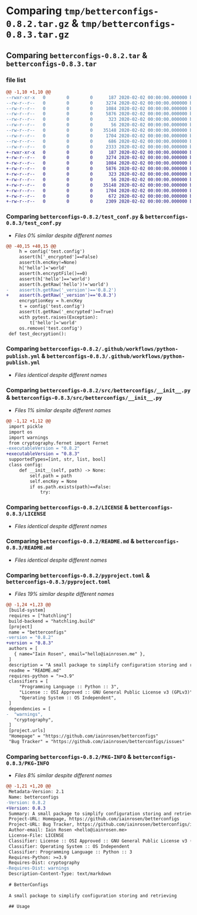 # Comparing `tmp/betterconfigs-0.8.2.tar.gz` & `tmp/betterconfigs-0.8.3.tar.gz`

## Comparing `betterconfigs-0.8.2.tar` & `betterconfigs-0.8.3.tar`

### file list

```diff
@@ -1,10 +1,10 @@
--rwxr-xr-x   0        0        0      187 2020-02-02 00:00:00.000000 betterconfigs-0.8.2/buildscript.sh
--rw-r--r--   0        0        0     3274 2020-02-02 00:00:00.000000 betterconfigs-0.8.2/test_conf.py
--rw-r--r--   0        0        0     1084 2020-02-02 00:00:00.000000 betterconfigs-0.8.2/.github/workflows/python-publish.yml
--rw-r--r--   0        0        0     5876 2020-02-02 00:00:00.000000 betterconfigs-0.8.2/src/betterconfigs/__init__.py
--rw-r--r--   0        0        0      323 2020-02-02 00:00:00.000000 betterconfigs-0.8.2/src/betterconfigs/utilities.py
--rw-r--r--   0        0        0       56 2020-02-02 00:00:00.000000 betterconfigs-0.8.2/.gitignore
--rw-r--r--   0        0        0    35148 2020-02-02 00:00:00.000000 betterconfigs-0.8.2/LICENSE
--rw-r--r--   0        0        0     1704 2020-02-02 00:00:00.000000 betterconfigs-0.8.2/README.md
--rw-r--r--   0        0        0      686 2020-02-02 00:00:00.000000 betterconfigs-0.8.2/pyproject.toml
--rw-r--r--   0        0        0     2333 2020-02-02 00:00:00.000000 betterconfigs-0.8.2/PKG-INFO
+-rwxr-xr-x   0        0        0      187 2020-02-02 00:00:00.000000 betterconfigs-0.8.3/buildscript.sh
+-rw-r--r--   0        0        0     3274 2020-02-02 00:00:00.000000 betterconfigs-0.8.3/test_conf.py
+-rw-r--r--   0        0        0     1084 2020-02-02 00:00:00.000000 betterconfigs-0.8.3/.github/workflows/python-publish.yml
+-rw-r--r--   0        0        0     5876 2020-02-02 00:00:00.000000 betterconfigs-0.8.3/src/betterconfigs/__init__.py
+-rw-r--r--   0        0        0      323 2020-02-02 00:00:00.000000 betterconfigs-0.8.3/src/betterconfigs/utilities.py
+-rw-r--r--   0        0        0       56 2020-02-02 00:00:00.000000 betterconfigs-0.8.3/.gitignore
+-rw-r--r--   0        0        0    35148 2020-02-02 00:00:00.000000 betterconfigs-0.8.3/LICENSE
+-rw-r--r--   0        0        0     1704 2020-02-02 00:00:00.000000 betterconfigs-0.8.3/README.md
+-rw-r--r--   0        0        0      672 2020-02-02 00:00:00.000000 betterconfigs-0.8.3/pyproject.toml
+-rw-r--r--   0        0        0     2309 2020-02-02 00:00:00.000000 betterconfigs-0.8.3/PKG-INFO
```

### Comparing `betterconfigs-0.8.2/test_conf.py` & `betterconfigs-0.8.3/test_conf.py`

 * *Files 0% similar despite different names*

```diff
@@ -40,15 +40,15 @@
     h = config('test.config')
     assert(h['_encrypted']==False)
     assert(h.encKey!=None)
     h['hello']='world'
     assert(h.encryptFile()==0)
     assert(h['hello']=='world')
     assert(h.getRaw('hello')!='world')
-    assert(h.getRaw('_version')=='0.8.2')
+    assert(h.getRaw('_version')=='0.8.3')
     encryptionKey = h.encKey
     t = config('test.config')
     assert(t.getRaw('_encrypted')==True)
     with pytest.raises(Exception):
         t['hello']='world'
     os.remove('test.config')
 def test_decryption():
```

### Comparing `betterconfigs-0.8.2/.github/workflows/python-publish.yml` & `betterconfigs-0.8.3/.github/workflows/python-publish.yml`

 * *Files identical despite different names*

### Comparing `betterconfigs-0.8.2/src/betterconfigs/__init__.py` & `betterconfigs-0.8.3/src/betterconfigs/__init__.py`

 * *Files 1% similar despite different names*

```diff
@@ -1,12 +1,12 @@
 import pickle
 import os
 import warnings
 from cryptography.fernet import Fernet
-executableVersion = "0.8.2"
+executableVersion = "0.8.3"
 supportedTypes=[int, str, list, bool]
 class config:
     def __init__(self, path) -> None:
         self.path = path
         self.encKey = None
         if os.path.exists(path)==False:
             try:
```

### Comparing `betterconfigs-0.8.2/LICENSE` & `betterconfigs-0.8.3/LICENSE`

 * *Files identical despite different names*

### Comparing `betterconfigs-0.8.2/README.md` & `betterconfigs-0.8.3/README.md`

 * *Files identical despite different names*

### Comparing `betterconfigs-0.8.2/pyproject.toml` & `betterconfigs-0.8.3/pyproject.toml`

 * *Files 19% similar despite different names*

```diff
@@ -1,24 +1,23 @@
 [build-system]
 requires = ["hatchling"]
 build-backend = "hatchling.build"
 [project]
 name = "betterconfigs"
-version = "0.8.2"
+version = "0.8.3"
 authors = [
   { name="Iain Rosen", email="hello@iainrosen.me" },
 ]
 description = "A small package to simplify configuration storing and retrieving"
 readme = "README.md"
 requires-python = ">=3.9"
 classifiers = [
     "Programming Language :: Python :: 3",
     "License :: OSI Approved :: GNU General Public License v3 (GPLv3)",
     "Operating System :: OS Independent",
 ]
 dependencies = [
-  "warnings",
   "cryptography",
 ]
 [project.urls]
 "Homepage" = "https://github.com/iainrosen/betterconfigs"
 "Bug Tracker" = "https://github.com/iainrosen/betterconfigs/issues"
```

### Comparing `betterconfigs-0.8.2/PKG-INFO` & `betterconfigs-0.8.3/PKG-INFO`

 * *Files 8% similar despite different names*

```diff
@@ -1,21 +1,20 @@
 Metadata-Version: 2.1
 Name: betterconfigs
-Version: 0.8.2
+Version: 0.8.3
 Summary: A small package to simplify configuration storing and retrieving
 Project-URL: Homepage, https://github.com/iainrosen/betterconfigs
 Project-URL: Bug Tracker, https://github.com/iainrosen/betterconfigs/issues
 Author-email: Iain Rosen <hello@iainrosen.me>
 License-File: LICENSE
 Classifier: License :: OSI Approved :: GNU General Public License v3 (GPLv3)
 Classifier: Operating System :: OS Independent
 Classifier: Programming Language :: Python :: 3
 Requires-Python: >=3.9
 Requires-Dist: cryptography
-Requires-Dist: warnings
 Description-Content-Type: text/markdown
 
 # BetterConfigs
 
 A small package to simplify configuration storing and retrieving
 
 ## Usage
```

